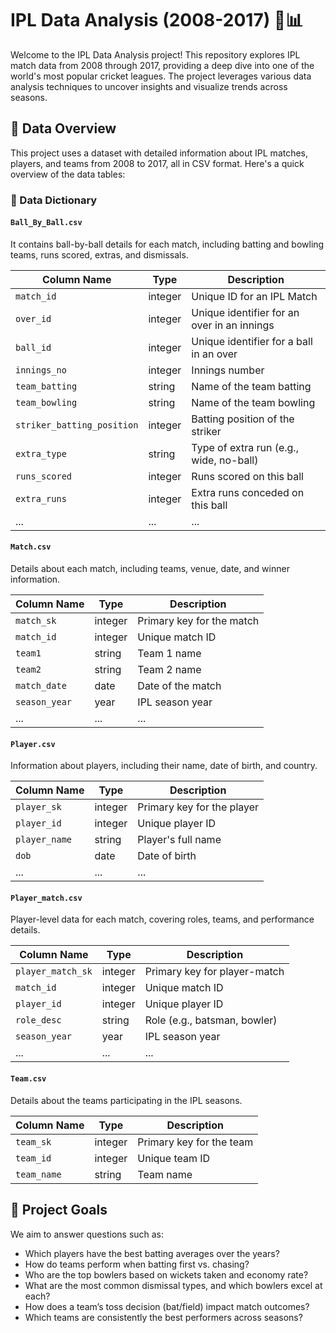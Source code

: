 # IPL Data Analysis (2008-2017) 🏏📊

Welcome to the IPL Data Analysis project! This repository explores IPL match data from 2008 through 2017, providing a deep dive into one of the world's most popular cricket leagues. The project leverages various data analysis techniques to uncover insights and visualize trends across seasons.

## 📂 Data Overview
This project uses a dataset with detailed information about IPL matches, players, and teams from 2008 to 2017, all in CSV format. Here's a quick overview of the data tables:

### 📝 Data Dictionary

#### `Ball_By_Ball.csv`
It contains ball-by-ball details for each match, including batting and bowling teams, runs scored, extras, and dismissals.

| Column Name               | Type      | Description                                        |
|---------------------------|-----------|----------------------------------------------------|
| `match_id`                  | integer   | Unique ID for an IPL Match                         |
| `over_id`                   | integer   | Unique identifier for an over in an innings        |
| `ball_id`                   | integer   | Unique identifier for a ball in an over            |
| `innings_no`                | integer   | Innings number                                     |
| `team_batting`              | string    | Name of the team batting                           |
| `team_bowling`              | string    | Name of the team bowling                           |
| `striker_batting_position`  | integer   | Batting position of the striker                    |
| `extra_type`                | string    | Type of extra run (e.g., wide, no-ball)            |
| `runs_scored`               | integer   | Runs scored on this ball                           |
| `extra_runs`                | integer   | Extra runs conceded on this ball                   |
| ...                         | ...       | ...                                                |

#### `Match.csv`
Details about each match, including teams, venue, date, and winner information.

| Column Name | Type    | Description                |
|-------------|---------|----------------------------|
| `match_sk`    | integer | Primary key for the match  |
| `match_id`    | integer | Unique match ID           |
| `team1`       | string  | Team 1 name               |
| `team2`       | string  | Team 2 name               |
| `match_date`  | date    | Date of the match         |
| `season_year` | year    | IPL season year           |
| ...           | ...     | ...                        |

#### `Player.csv`
Information about players, including their name, date of birth, and country.

| Column Name | Type    | Description               |
|-------------|---------|---------------------------|
| `player_sk`   | integer | Primary key for the player|
| `player_id`   | integer | Unique player ID          |
| `player_name` | string  | Player's full name        |
| `dob`         | date    | Date of birth             |
| ...           | ...     | ...                       |

#### `Player_match.csv`
Player-level data for each match, covering roles, teams, and performance details.

| Column Name        | Type    | Description                        |
|--------------------|---------|------------------------------------|
| `player_match_sk`    | integer | Primary key for player-match       |
| `match_id`           | integer | Unique match ID                    |
| `player_id`          | integer | Unique player ID                   |
| `role_desc`          | string  | Role (e.g., batsman, bowler)       |
| `season_year`        | year    | IPL season year                    |
| ...                  | ...     | ...                                |

#### `Team.csv`
Details about the teams participating in the IPL seasons.

| Column Name | Type    | Description      |
|-------------|---------|------------------|
| `team_sk`     | integer | Primary key for the team |
| `team_id`     | integer | Unique team ID   |
| `team_name`   | string  | Team name        |

## 🎯 Project Goals
We aim to answer questions such as:
- Which players have the best batting averages over the years?
- How do teams perform when batting first vs. chasing?
- Who are the top bowlers based on wickets taken and economy rate?
- What are the most common dismissal types, and which bowlers excel at each?
- How does a team’s toss decision (bat/field) impact match outcomes?
- Which teams are consistently the best performers across seasons?
